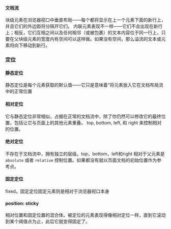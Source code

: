 #### 文档流

块级元素在浏览器视口中垂直布局——每个都将显示在上一个元素下面的新行上，并且它们的外边距将分隔开它们。
内联元素表现不一样——它们不会出现在新行上；相反，它们互相之间以及任何相邻（或被包裹）的文本内容位于同一行上，只要在父块级元素的宽度内有空间可以这样做。如果没有空间，那么溢流的文本或元素将向下移动到新行。

### 定位
#### 静态定位
静态定位是每个元素获取的默认值——它只是意味着“将元素放入它在文档布局流中的正常位置

#### 相对定位
它与静态定位非常相似，占据在正常的文档流中，除了你仍然可以修改它的最终位置，包括让它与页面上的其他元素重叠。
top, bottom, left, 和 right 来控制相对的位置。

#### 绝对定位
不存在于文档流中，拥有独立的层级。top，bottom，left和right 相对于父元素是 `absolute` 或者 `relative` 控制位置。如果都没有就以页面文档的初始位置作为参考点。

#### 固定定位
fixed。固定定位固定元素则是相对于浏览器视口本身

#### position: sticky
相对位置和固定位置的混合体。被定位的元素表现得像相对定位一样，直到它滚动到某个阈值点为止，此后它就变得固定了。
